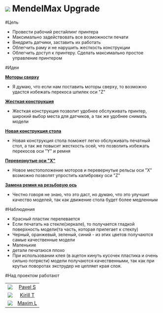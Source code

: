 ![](https://avatars0.githubusercontent.com/u/6559911?s=38) MendelMax Upgrade
===

#Цель

- Провести рабочий рестайлинг принтера
- Максимально задействовать все возможности печати
- Внедрить датчики, заставить их работать
- Облегчить раму и не нарушить жесткость конструкции
- Облегчить доступ к принтеру. Сделать максимально простое управление принтером

#Идеи

[**Моторы сверху**](https://github.com/soda-io/mendel-upgrade/tree/master/Images/Motors)

- Я думаю, что если нам поставить моторы сверху, то возможно удастся избежать перекоса шпилек оси "Z"



[**Жесткая конструкция**](https://github.com/soda-io/mendel-upgrade/blob/master/Images/photo.jpg)


- Жесткая конструкция позволит удобнее обслуживать принтер, широкий выбор места для датчиков, а так же удобнее снимать модели


[**Новая конструкция стола**](https://github.com/soda-io/mendel-upgrade/tree/master/Images/New%20Bed)
- Новая конструкция стола поможет легко обслуживать печатный стол, а так же повысит жесткость осей, что позволить избежать перекосов оси "Y" и ремня


[**Перевернутые оси "X"**](https://github.com/soda-io/mendel-upgrade/tree/master/Images/X)

- Новое местоположение моторов и перевернутые рельсы оси "Х" возможно позволят упростить калибровку оси "Z"



[**Замена ремня на резьбовую ось**](https://github.com/soda-io/mendel-upgrade/tree/master/Images/New%20Y)

- Честно говоря не знаю, что это даст, но думаю, что это улучшит качество моделей, так как движение стола будет более медленным

#Наблюдения
- Красный пластик перелевается
- Если печатать на стекле(зеркале), то получается гладкой поверхность модели(та часть, которая прилегает к стеклу)
- Черный, оранжевый, зеленый, синий - из этих цветов получаются самые качественные модели
- Маленькие 
- детали печатаюся плохо
- При использовании клея (в ацетон кинуть кусочек пластика и очень сильно потрясти) модели получаются качественными, так как при крутых поворотах экструдер не цепляет края слоя.


#Над проектом работают

|                |                 |           
|:------------:|:---------------:|
|![](https://avatars1.githubusercontent.com/u/3833771?s=60)|[Pavel S](https://github.com/PavelShalaginov)|
|![](https://avatars3.githubusercontent.com/u/147170?s=60)|[Kirill T](https://github.com/KirillTemnov)|
|![](https://avatars1.githubusercontent.com/u/3838734?s=60)|[Maxim L](https://github.com/MaximLoguncov)|
